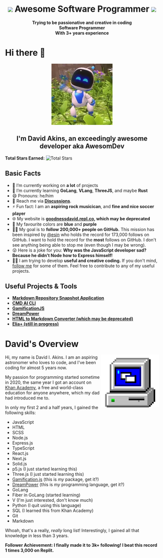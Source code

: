 <h1 align="center">
  <img src="https://media.giphy.com/media/hvRJCLFzcasrR4ia7z/giphy.gif" width="28" />
  Awesome Software Programmer
  <img src="https://media.giphy.com/media/hvRJCLFzcasrR4ia7z/giphy.gif" width="28" />
</h1>

<div align="center">
  <b>Trying to be passionative and creative in coding</b><br/>
  <b>Software Programmer</b><br/>
  <b>With 3+ years experience</b><br/>
</div>


# Hi there 👋
<div align="center">
  <img src="https://raw.githubusercontent.com/CharlesDerek/charlesderek/main/assets/hi.webp" />
  <br />
  <h2>I'm David Akins, an exceedingly awesome developer aka AwesomDev</h2>
</div>

**Total Stars Earned:**  ![Total Stars](https://img.shields.io/github/stars/gooddavvy?style=flat-square)

## Basic Facts
- 🔭 I’m currently working on **a lot** of projects
- 🌱 I’m currently learning **GoLang**, **VLang**, **ThreeJS**, and maybe **Rust**
- 😄 Pronouns: he/him
- 💬 Reach me via **[Discussions](https://github.com/gooddavvy/gooddavvy/discussions)**.
- ⚡ Fun fact: I am an **aspiring rock musicican**, and **fine and nice soccer player**
- 🌐 My website is **[goodnessdavid.repl.co](https://goodnessdavid.repl.co), which may be deprecated**
- 🎨 My favourite colors are **blue** and **purple**
- 👏🏾 My goal is to **follow 200,000+ people on GitHub.** This mission has been inspired by [@esin](https://github.com/esin) who holds the record for 173,000 follows on GitHub. I want to hold the record for the **most** follows on GitHub. I don't see anything being able to stop me (even though I may be wrong).
- 😜 Here is a joke for you: **Why was the JavaScript developer sad? Because he didn't Node how to Express himself!**
- 👨‍💻 I am trying to develop **useful and creative coding.** If you don't mind, [follow me](https://github.com/gooddavvy) for some of them. Feel free to contribute to any of my useful projects.

## Useful Projects & Tools
- **[Markdown Repository Snapshot Application](https://github.com/gooddavvy/markdown-repository-snapshot-app)**
- **[CMD AI CLI](https://github.com/gooddavvy/cmd-ai-cli)**
- **[GamificationJS](https://github.com/gooddavvy/gamification-js)**
- **[DreamPower](https://github.com/gooddavvy/DreamPower)**
- **[HTML to Markdown Converter (which may be deprecated)](https://github.com/gooddavvy/html-to-markdown-converter)**
- **[Elia+ (still in progress)](https://github.com/gooddavvy/EliaPlus)**
# David's Overview

<img align="right" alt="PC GIF" src="https://github.com/TheDudeThatCode/TheDudeThatCode/blob/master/Assets/PC.gif" width="190" />

Hi, my name is David I. Akins. I am an aspiring astronomer who loves to code, and I've been coding for almost 5 years now.

My passion for programming started sometime in 2020, the same year I got an account on [Khan Academy](https://khanacademy.org), a free and world-class education for anyone anywhere, which my dad had introduced me to.

In only my first 2 and a half years, I gained the following skills:

- JavaScript
- HTML
- SCSS
- Node.js
- Express.js
- TypeScript
- React.js
- Next.js
- Solid.js
- p5.js (I just started learning this)
- Three.js (I just started learning this)
- [Gamification.js](https://github.com/gooddavvy/gamification-js) (this is _my_ package, get it?)
- [DreamPower](https://github.com/gooddavvy/DreamPower) (this is _my_ programming language, get it?)
- GoLang
- Fiber in GoLang (started learning)
- V (I'm just interested, don't know much)
- Python (I quit using this language)
- SQL (I learned this from Khan Academy)
- Git
- Markdown

Whoah, that's a really, _really_ long list! Interestingly, I gained all that knowledge in less than 3 years.

**Follower Achievement: I finally made it to 3k+ following! I beat this record 1 times 3,000 on Replit.**

